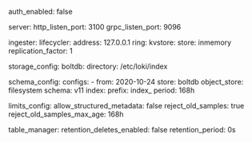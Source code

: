auth_enabled: false

server:
  http_listen_port: 3100
  grpc_listen_port: 9096

ingester:
  lifecycler:
    address: 127.0.0.1
    ring:
      kvstore:
        store: inmemory
      replication_factor: 1

storage_config:
  boltdb:
    directory: /etc/loki/index

schema_config:
  configs:
    - from: 2020-10-24
      store: boltdb
      object_store: filesystem
      schema: v11
      index:
        prefix: index_
        period: 168h

limits_config:
  allow_structured_metadata: false
  reject_old_samples: true
  reject_old_samples_max_age: 168h

table_manager:
  retention_deletes_enabled: false
  retention_period: 0s
